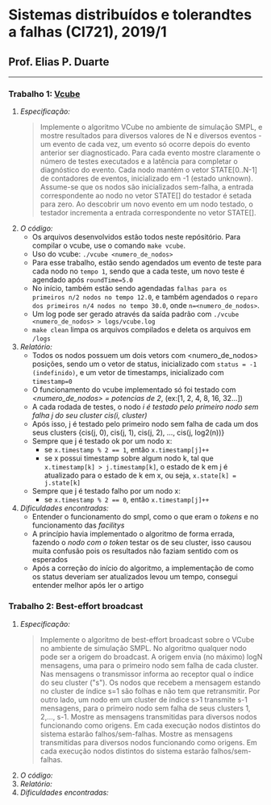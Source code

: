# Sistemas distribuídos e tolerandtes a falhas (CI721), 2019/1
## Prof. Elias P. Duarte 
----
### Trabalho 1: [Vcube](https://ieeexplore.ieee.org/document/7016729)
1. *Especificação:*  
   > Implemente o algoritmo VCube no ambiente de simulação SMPL, e mostre resultados para diversos valores de N e diversos eventos - um evento de cada vez, um evento só ocorre depois do evento anterior ser diagnosticado. Para cada evento mostre claramente o número de testes executados e a latência para completar o diagnóstico do evento. Cada nodo mantém o vetor STATE[0..N-1] de contadores de eventos, inicializado em -1 (estado unknown). 
   > Assume-se que os nodos são inicializados sem-falha, a entrada correspondente ao nodo no vetor STATE[] do testador é setada para zero. Ao descobrir um novo evento em um nodo testado, o testador incrementa a entrada correspondente no vetor STATE[].
1. *O código:*
   * Os arquivos desenvolvidos estão todos neste repósitório. Para compilar o vcube, use o comando `make vcube`.
   * Uso do vcube: `./vcube <numero_de_nodos>`
   * Para esse trabalho, estão sendo agendados um evento de teste para cada nodo no `tempo 1`, sendo que a cada teste, um novo teste é agendado após `roundTime=5.0`
   * No início, também estão sendo agendadas `falhas para os primeiros n/2 nodos no tempo 12.0`, e também agendados o `reparo dos primeiros n/4 nodos no tempo 30.0`, onde `n=<numero_de_nodos>`.
   * Um log pode ser gerado através da saída padrão com `./vcube <numero_de_nodos> > logs/vcube.log`
   * `make clean` limpa os arquivos compilados e deleta os arquivos em `/logs`
1. *Relatório:*
   * Todos os nodos possuem um dois vetors com <numero_de_nodos> posições, sendo um o vetor de status, inicializado com `status = -1 (indefinido)`, e um vetor de timestamps, inicializado com `timestamp=0`
    * O funcionamento do vcube implementado só foi testado com *<numero_de_nodos> = potencias de 2*, (ex:[1, 2, 4, 8, 16, 32...])
   * A cada rodada de testes, o nodo *i é testado pelo primeiro nodo sem falha j do seu cluster cis(i, cluster)*
   * Após isso, j é testado pelo primeiro nodo sem falha de cada um dos seus clusters {cis(j, 0), cis(j, 1), cis(j, 2), ..., cis(j, log2(n))}
   * Sempre que j é testado ok por um nodo x:
     * se `x.timestamp % 2 == 1`, então `x.timestamp[j]++`
     * se x possui timestamp sobre algum nodo k, tal que` x.timestamp[k] > j.timestamp[k]`, o estado de k em j é atualizado para o estado de k em x, ou seja, `x.state[k] = j.state[k]`
    * Sempre que j é testado falho por um nodo x:
        * se `x.timestamp % 2 == 0`, então `x.timestamp[j]++` 
1. *Dificuldades encontradas:*
      * Entender o funcionamento do smpl, como o que eram o *tokens* e no funcionamento das *facilitys*
      * A princípio havia implementado o algoritmo de forma errada, fazendo o *nodo com o token* testar os de seu cluster, isso causou muita confusão pois os resultados não faziam sentido com os esperados
      * Após a correção do início do algoritmo, a implementação de como os status deveriam ser atualizados levou um tempo, consegui entender melhor após ler o artigo
### Trabalho 2: Best-effort broadcast
1. *Especificação:*  
   > Implemente o algoritmo de best-effort broadcast sobre o VCube no ambiente de simulação SMPL. No algoritmo qualquer nodo pode ser a origem do broadcast. A origem envia (no máximo) logN mensagens, uma para o primeiro nodo sem falha de cada cluster. Nas mensagens o transmissor informa ao receptor qual o índice do seu cluster ("s"). Os nodos que recebem a mensagem estando no cluster de índice s=1 são folhas e não tem que retransmitir. Por outro lado, um nodo em um cluster de índice s>1 transmite s-1 mensagens, para o primeiro nodo sem falha de seus clusters 1, 2,..., s-1.
   > Mostre as mensagens transmitidas para diversos nodos funcionando como origens. Em cada execução nodos distintos do sistema estarão falhos/sem-falhas. 
   > Mostre as mensagens transmitidas para diversos nodos funcionando como origens. Em cada execução nodos distintos do sistema estarão falhos/sem-falhas.
1. *O código:*
1. *Relatório:*
1. *Dificuldades encontradas:*